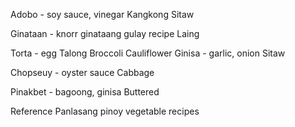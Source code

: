 
Adobo - soy sauce, vinegar
Kangkong
Sitaw

Ginataan - knorr ginataang gulay recipe
Laing

Torta - egg
Talong
Broccoli
Cauliflower
Ginisa - garlic, onion
Sitaw

Chopseuy - oyster sauce
Cabbage

Pinakbet - bagoong, ginisa
Buttered

Reference
Panlasang pinoy vegetable recipes